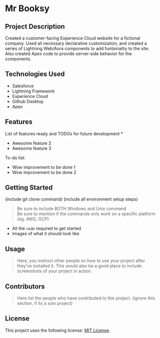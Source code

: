 # Mr Booksy

## Project Description

Created a customer-facing Experience Cloud website for a fictional company. Used all necessary declarative customization, and created a series of Lightning Web/Aura components to add funtionality to the site. Also created Apex code to provide server-side behavior for the components.

## Technologies Used

* Salesforce
* Lightning Framework
* Experience Cloud
* Github Desktop
* Apex

## Features

List of features ready and TODOs for future development
* 
* Awesome feature 2
* Awesome feature 3

To-do list:
* Wow improvement to be done 1
* Wow improvement to be done 2

## Getting Started
   
(include git clone command)
(include all environment setup steps)

> Be sure to include BOTH Windows and Unix command  
> Be sure to mention if the commands only work on a specific platform (eg. AWS, GCP)

- All the `code` required to get started
- Images of what it should look like

## Usage

> Here, you instruct other people on how to use your project after they’ve installed it. This would also be a good place to include screenshots of your project in action.

## Contributors

> Here list the people who have contributed to this project. (ignore this section, if its a solo project)

## License
This project uses the following license: [MIT License](https://choosealicense.com/licenses/mit/).

